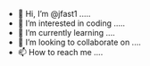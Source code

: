 - 👋 Hi, I’m @jfast1 .....
- 👀 I’m interested in coding .....
- 🌱 I’m currently learning ....
- 💞️ I’m looking to collaborate on ....
- 📫 How to reach me ....

<!---
jfast1/jfast1 is a ✨ special ✨ repository because its `README.md` (this file) appears on your GitHub profile.
You can click the Preview link to take a look at your changes.
--->
